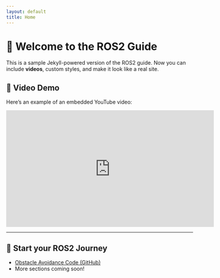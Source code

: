 ```yaml
---
layout: default
title: Home
---
```


# 👋 Welcome to the ROS2 Guide

This is a sample Jekyll-powered version of the ROS2 guide. Now you can include **videos**, custom styles, and make it look like a real site.

## 🎥 Video Demo

Here’s an example of an embedded YouTube video:

<iframe width="560" height="315" src="https://www.youtube.com/embed/9EB0f3lVY-0" title="ROS 2 Overview | MATLAB and Simulink Tutorial" frameborder="0" allow="accelerometer; autoplay; clipboard-write; encrypted-media; gyroscope; picture-in-picture" allowfullscreen></iframe>

---

## 🚀 Start your ROS2 Journey

- [Obstacle Avoidance Code (GitHub)](https://github.com/tu_usuario/tu_repo/blob/main/scripts/obj_detect_lidar.py)
- More sections coming soon!
